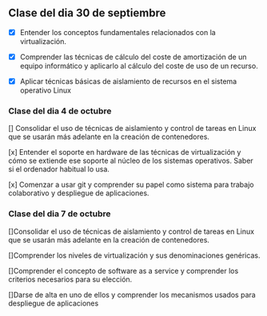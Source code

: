Clase del dia 30 de septiembre
--

* [x] Entender los conceptos fundamentales relacionados con la virtualización.
* [x] Comprender las técnicas de cálculo del coste de amortización de un equipo informático y aplicarlo al cálculo del coste de uso de un recurso.
* [x] Aplicar técnicas básicas de aislamiento de recursos en el sistema operativo Linux


<h3>Clase del dia 4 de octubre</h3>


<p>[] Consolidar el uso de técnicas de aislamiento y control de tareas en Linux que se usarán más adelante en la creación de contenedores.</p>
<p>[x] Entender el soporte en hardware de las técnicas de virtualización y cómo se extiende ese soporte al núcleo de los sistemas operativos. Saber si el ordenador habitual lo usa.</p>
<p>[x] Comenzar a usar git y comprender su papel como sistema para trabajo colaborativo y despliegue de aplicaciones.</p>
 

<h3>Clase del dia 7 de octubre</h3>

<p>[]Consolidar el uso de técnicas de aislamiento y control de tareas en Linux que se usarán más adelante en la creación de contenedores.</p>
<p>[]Comprender los niveles de virtualización y sus denominaciones genéricas.</p>
<p>[]Comprender el concepto de software as a service y comprender los criterios necesarios para su elección.</p>
<p>[]Darse de alta en uno de ellos y comprender los mecanismos usados para despliegue de aplicaciones</p>
